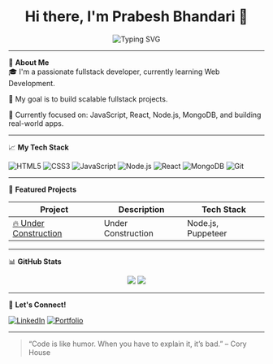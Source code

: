 <h1 align="center">Hi there, I'm Prabesh Bhandari 👋</h1>
<p align="center">
  <img src="https://readme-typing-svg.herokuapp.com?font=Fira+Code&pause=1000&center=true&vCenter=true&width=435&lines=Fullstack+Developer;;Tech+Enthusiast;Lifelong+Learner" alt="Typing SVG" />
</p>

---

🌟 **About Me**  
🎓 I'm a passionate fullstack developer, currently learning Web Development.  

🚀 My goal is to build scalable fullstack projects.

💼 Currently focused on: JavaScript, React, Node.js, MongoDB, and building real-world apps.

---

📈 **My Tech Stack**

![HTML5](https://img.shields.io/badge/-HTML5-E34F26?style=for-the-badge&logo=html5&logoColor=white)
![CSS3](https://img.shields.io/badge/-CSS3-1572B6?style=for-the-badge&logo=css3)
![JavaScript](https://img.shields.io/badge/-JavaScript-F7DF1E?style=for-the-badge&logo=javascript&logoColor=black)
![Node.js](https://img.shields.io/badge/-Node.js-339933?style=for-the-badge&logo=node.js&logoColor=white)
![React](https://img.shields.io/badge/-React-61DAFB?style=for-the-badge&logo=react&logoColor=black)
![MongoDB](https://img.shields.io/badge/-MongoDB-47A248?style=for-the-badge&logo=mongodb&logoColor=white)
![Git](https://img.shields.io/badge/-Git-F05032?style=for-the-badge&logo=git&logoColor=white)

---

📌 **Featured Projects**

| Project | Description | Tech Stack |
|--------|-------------|------------|
| [🔥 Under Construction](https://github.com/yourusername/delta-notes) | Under Construction| Node.js, Puppeteer |


---

📊 **GitHub Stats**

<p align="center">
  <img src="https://github-readme-stats.vercel.app/api?username=yourusername&show_icons=true&theme=tokyonight" />
  <img src="https://github-readme-streak-stats.herokuapp.com?user=yourusername&theme=tokyonight" />
</p>

---

💬 **Let's Connect!**

[![LinkedIn](https://img.shields.io/badge/-LinkedIn-0077B5?style=for-the-badge&logo=linkedin)](https://www.linkedin.com/in/bhandariprabesh27/)
[![Portfolio](https://img.shields.io/badge/-Portfolio-FF5722?style=for-the-badge)](https://your-portfolio.com)

---

> “Code is like humor. When you have to explain it, it’s bad.” – Cory House

